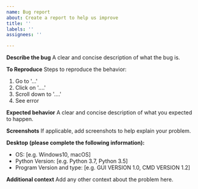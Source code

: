 ```yaml
---
name: Bug report
about: Create a report to help us improve
title: ''
labels: ''
assignees: ''

---
```


**Describe the bug**
A clear and concise description of what the bug is.

**To Reproduce**
Steps to reproduce the behavior:
1. Go to '...'
2. Click on '....'
3. Scroll down to '....'
4. See error

**Expected behavior**
A clear and concise description of what you expected to happen.

**Screenshots**
If applicable, add screenshots to help explain your problem.

**Desktop (please complete the following information):**
 - OS: [e.g. Windows10, macOS]
 - Python Version: [e.g. Python 3.7, Python 3.5]
 - Program Version and type: [e.g. GUI VERSION 1.0, CMD VERSION 1.2]

**Additional context**
Add any other context about the problem here.
